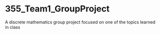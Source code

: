 # 355_Team1_GroupProject
A discrete mathematics group project focused on one of the topics learned in class
